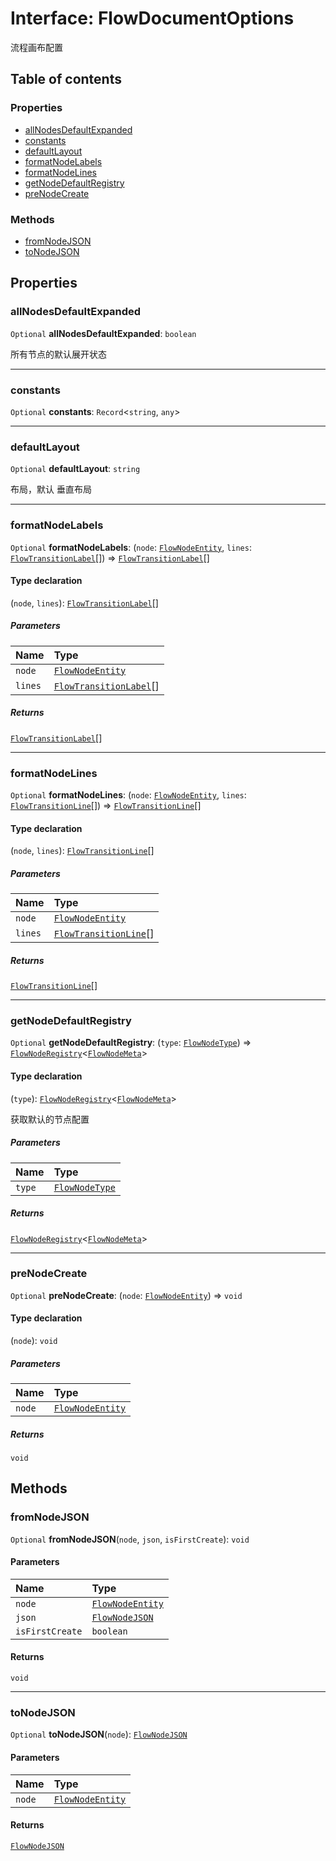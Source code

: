 # Interface: FlowDocumentOptions

流程画布配置

## Table of contents

### Properties

* [allNodesDefaultExpanded](/auto-docs/document/interfaces/FlowDocumentOptions.md#allnodesdefaultexpanded)
* [constants](/auto-docs/document/interfaces/FlowDocumentOptions.md#constants)
* [defaultLayout](/auto-docs/document/interfaces/FlowDocumentOptions.md#defaultlayout)
* [formatNodeLabels](/auto-docs/document/interfaces/FlowDocumentOptions.md#formatnodelabels)
* [formatNodeLines](/auto-docs/document/interfaces/FlowDocumentOptions.md#formatnodelines)
* [getNodeDefaultRegistry](/auto-docs/document/interfaces/FlowDocumentOptions.md#getnodedefaultregistry)
* [preNodeCreate](/auto-docs/document/interfaces/FlowDocumentOptions.md#prenodecreate)

### Methods

* [fromNodeJSON](/auto-docs/document/interfaces/FlowDocumentOptions.md#fromnodejson)
* [toNodeJSON](/auto-docs/document/interfaces/FlowDocumentOptions.md#tonodejson)

## Properties

### allNodesDefaultExpanded

`Optional` **allNodesDefaultExpanded**: `boolean`

所有节点的默认展开状态

***

### constants

`Optional` **constants**: `Record`<`string`, `any`>

***

### defaultLayout

`Optional` **defaultLayout**: `string`

布局，默认 垂直布局

***

### formatNodeLabels

`Optional` **formatNodeLabels**: (`node`: [`FlowNodeEntity`](/auto-docs/document/classes/FlowNodeEntity-1.md), `lines`: [`FlowTransitionLabel`](/auto-docs/document/interfaces/FlowTransitionLabel.md)\[]) => [`FlowTransitionLabel`](/auto-docs/document/interfaces/FlowTransitionLabel.md)\[]

#### Type declaration

(`node`, `lines`): [`FlowTransitionLabel`](/auto-docs/document/interfaces/FlowTransitionLabel.md)\[]

##### Parameters

| Name | Type |
| :------ | :------ |
| `node` | [`FlowNodeEntity`](/auto-docs/document/classes/FlowNodeEntity-1.md) |
| `lines` | [`FlowTransitionLabel`](/auto-docs/document/interfaces/FlowTransitionLabel.md)\[] |

##### Returns

[`FlowTransitionLabel`](/auto-docs/document/interfaces/FlowTransitionLabel.md)\[]

***

### formatNodeLines

`Optional` **formatNodeLines**: (`node`: [`FlowNodeEntity`](/auto-docs/document/classes/FlowNodeEntity-1.md), `lines`: [`FlowTransitionLine`](/auto-docs/document/interfaces/FlowTransitionLine.md)\[]) => [`FlowTransitionLine`](/auto-docs/document/interfaces/FlowTransitionLine.md)\[]

#### Type declaration

(`node`, `lines`): [`FlowTransitionLine`](/auto-docs/document/interfaces/FlowTransitionLine.md)\[]

##### Parameters

| Name | Type |
| :------ | :------ |
| `node` | [`FlowNodeEntity`](/auto-docs/document/classes/FlowNodeEntity-1.md) |
| `lines` | [`FlowTransitionLine`](/auto-docs/document/interfaces/FlowTransitionLine.md)\[] |

##### Returns

[`FlowTransitionLine`](/auto-docs/document/interfaces/FlowTransitionLine.md)\[]

***

### getNodeDefaultRegistry

`Optional` **getNodeDefaultRegistry**: (`type`: [`FlowNodeType`](/auto-docs/document/types/FlowNodeType.md)) => [`FlowNodeRegistry`](/auto-docs/document/interfaces/FlowNodeRegistry-1.md)<[`FlowNodeMeta`](/auto-docs/document/interfaces/FlowNodeMeta.md)>

#### Type declaration

(`type`): [`FlowNodeRegistry`](/auto-docs/document/interfaces/FlowNodeRegistry-1.md)<[`FlowNodeMeta`](/auto-docs/document/interfaces/FlowNodeMeta.md)>

获取默认的节点配置

##### Parameters

| Name | Type |
| :------ | :------ |
| `type` | [`FlowNodeType`](/auto-docs/document/types/FlowNodeType.md) |

##### Returns

[`FlowNodeRegistry`](/auto-docs/document/interfaces/FlowNodeRegistry-1.md)<[`FlowNodeMeta`](/auto-docs/document/interfaces/FlowNodeMeta.md)>

***

### preNodeCreate

`Optional` **preNodeCreate**: (`node`: [`FlowNodeEntity`](/auto-docs/document/classes/FlowNodeEntity-1.md)) => `void`

#### Type declaration

(`node`): `void`

##### Parameters

| Name | Type |
| :------ | :------ |
| `node` | [`FlowNodeEntity`](/auto-docs/document/classes/FlowNodeEntity-1.md) |

##### Returns

`void`

## Methods

### fromNodeJSON

`Optional` **fromNodeJSON**(`node`, `json`, `isFirstCreate`): `void`

#### Parameters

| Name | Type |
| :------ | :------ |
| `node` | [`FlowNodeEntity`](/auto-docs/document/classes/FlowNodeEntity-1.md) |
| `json` | [`FlowNodeJSON`](/auto-docs/document/interfaces/FlowNodeJSON.md) |
| `isFirstCreate` | `boolean` |

#### Returns

`void`

***

### toNodeJSON

`Optional` **toNodeJSON**(`node`): [`FlowNodeJSON`](/auto-docs/document/interfaces/FlowNodeJSON.md)

#### Parameters

| Name | Type |
| :------ | :------ |
| `node` | [`FlowNodeEntity`](/auto-docs/document/classes/FlowNodeEntity-1.md) |

#### Returns

[`FlowNodeJSON`](/auto-docs/document/interfaces/FlowNodeJSON.md)
